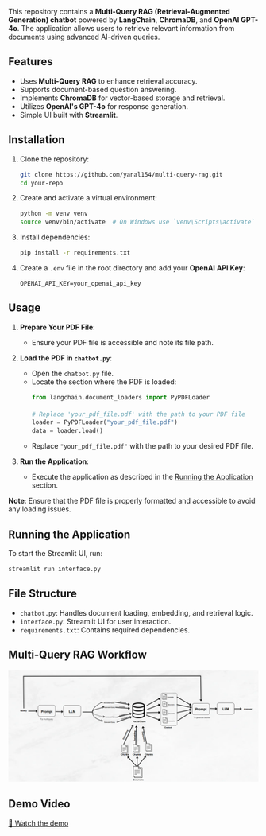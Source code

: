 

This repository contains a **Multi-Query RAG (Retrieval-Augmented Generation) chatbot** powered by **LangChain**, **ChromaDB**, and **OpenAI GPT-4o**. The application allows users to retrieve relevant information from documents using advanced AI-driven queries.

## Features

- Uses **Multi-Query RAG** to enhance retrieval accuracy.
- Supports document-based question answering.
- Implements **ChromaDB** for vector-based storage and retrieval.
- Utilizes **OpenAI's GPT-4o** for response generation.
- Simple UI built with **Streamlit**.

## Installation

1. Clone the repository:

   ```bash
   git clone https://github.com/yanal154/multi-query-rag.git
   cd your-repo
   ```

2. Create and activate a virtual environment:

   ```bash
   python -m venv venv
   source venv/bin/activate  # On Windows use `venv\Scripts\activate`
   ```

3. Install dependencies:

   ```bash
   pip install -r requirements.txt
   ```

4. Create a `.env` file in the root directory and add your **OpenAI API Key**:

   ```env
   OPENAI_API_KEY=your_openai_api_key
   ```

## Usage

1. **Prepare Your PDF File**:
   - Ensure your PDF file is accessible and note its file path.

2. **Load the PDF in `chatbot.py`**:
   - Open the `chatbot.py` file.
   - Locate the section where the PDF is loaded:
     ```python
     from langchain.document_loaders import PyPDFLoader

     # Replace 'your_pdf_file.pdf' with the path to your PDF file
     loader = PyPDFLoader("your_pdf_file.pdf")
     data = loader.load()
     ```
   - Replace `"your_pdf_file.pdf"` with the path to your desired PDF file.

3. **Run the Application**:
   - Execute the application as described in the [Running the Application](#running-the-application) section.

**Note**: Ensure that the PDF file is properly formatted and accessible to avoid any loading issues.

## Running the Application

To start the Streamlit UI, run:

```bash
streamlit run interface.py
```
## File Structure

- `chatbot.py`: Handles document loading, embedding, and retrieval logic.
- `interface.py`: Streamlit UI for user interaction.
- `requirements.txt`: Contains required dependencies.

## Multi-Query RAG Workflow

![Multi-Query RAG Workflow](multi_query_rag.png)

## Demo Video

[🎥 Watch the demo](rag.mp4)


